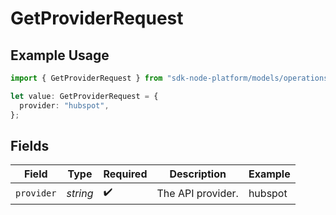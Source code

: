 # GetProviderRequest

## Example Usage

```typescript
import { GetProviderRequest } from "sdk-node-platform/models/operations";

let value: GetProviderRequest = {
  provider: "hubspot",
};
```

## Fields

| Field              | Type               | Required           | Description        | Example            |
| ------------------ | ------------------ | ------------------ | ------------------ | ------------------ |
| `provider`         | *string*           | :heavy_check_mark: | The API provider.  | hubspot            |